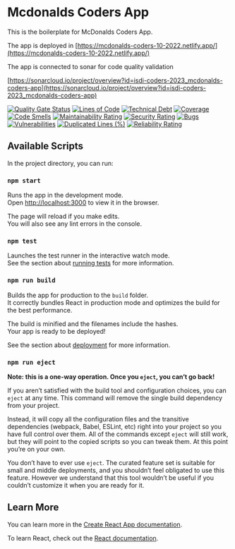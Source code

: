 # Mcdonalds Coders App

This is the boilerplate for McDonalds Coders App.

The app is deployed in [https://mcdonalds-coders-10-2022.netlify.app/](https://mcdonalds-coders-10-2022.netlify.app/)

The app is connected to sonar for code quality validation

[https://sonarcloud.io/project/overview?id=isdi-coders-2023_mcdonalds-coders-app](https://sonarcloud.io/project/overview?id=isdi-coders-2023_mcdonalds-coders-app)

[![Quality Gate Status](https://sonarcloud.io/api/project_badges/measure?project=isdi-coders-2023_mcdonalds-coders-app&metric=alert_status)](https://sonarcloud.io/summary/new_code?id=isdi-coders-2023_mcdonalds-coders-app)
[![Lines of Code](https://sonarcloud.io/api/project_badges/measure?project=isdi-coders-2023_mcdonalds-coders-app&metric=ncloc)](https://sonarcloud.io/summary/new_code?id=isdi-coders-2023_mcdonalds-coders-app)
[![Technical Debt](https://sonarcloud.io/api/project_badges/measure?project=isdi-coders-2023_mcdonalds-coders-app&metric=sqale_index)](https://sonarcloud.io/summary/new_code?id=isdi-coders-2023_mcdonalds-coders-app)
[![Coverage](https://sonarcloud.io/api/project_badges/measure?project=isdi-coders-2023_mcdonalds-coders-app&metric=coverage)](https://sonarcloud.io/summary/new_code?id=isdi-coders-2023_mcdonalds-coders-app)
[![Code Smells](https://sonarcloud.io/api/project_badges/measure?project=isdi-coders-2023_mcdonalds-coders-app&metric=code_smells)](https://sonarcloud.io/summary/new_code?id=isdi-coders-2023_mcdonalds-coders-app)
[![Maintainability Rating](https://sonarcloud.io/api/project_badges/measure?project=isdi-coders-2023_mcdonalds-coders-app&metric=sqale_rating)](https://sonarcloud.io/summary/new_code?id=isdi-coders-2023_mcdonalds-coders-app)
[![Security Rating](https://sonarcloud.io/api/project_badges/measure?project=isdi-coders-2023_mcdonalds-coders-app&metric=security_rating)](https://sonarcloud.io/summary/new_code?id=isdi-coders-2023_mcdonalds-coders-app)
[![Bugs](https://sonarcloud.io/api/project_badges/measure?project=isdi-coders-2023_mcdonalds-coders-app&metric=bugs)](https://sonarcloud.io/summary/new_code?id=isdi-coders-2023_mcdonalds-coders-app)
[![Vulnerabilities](https://sonarcloud.io/api/project_badges/measure?project=isdi-coders-2023_mcdonalds-coders-app&metric=vulnerabilities)](https://sonarcloud.io/summary/new_code?id=isdi-coders-2023_mcdonalds-coders-app)
[![Duplicated Lines (%)](https://sonarcloud.io/api/project_badges/measure?project=isdi-coders-2023_mcdonalds-coders-app&metric=duplicated_lines_density)](https://sonarcloud.io/summary/new_code?id=isdi-coders-2023_mcdonalds-coders-app)
[![Reliability Rating](https://sonarcloud.io/api/project_badges/measure?project=isdi-coders-2023_mcdonalds-coders-app&metric=reliability_rating)](https://sonarcloud.io/summary/new_code?id=isdi-coders-2023_mcdonalds-coders-app)

## Available Scripts

In the project directory, you can run:

### `npm start`

Runs the app in the development mode.\
Open [http://localhost:3000](http://localhost:3000) to view it in the browser.

The page will reload if you make edits.\
You will also see any lint errors in the console.

### `npm test`

Launches the test runner in the interactive watch mode.\
See the section about [running tests](https://facebook.github.io/create-react-app/docs/running-tests) for more information.

### `npm run build`

Builds the app for production to the `build` folder.\
It correctly bundles React in production mode and optimizes the build for the best performance.

The build is minified and the filenames include the hashes.\
Your app is ready to be deployed!

See the section about [deployment](https://facebook.github.io/create-react-app/docs/deployment) for more information.

### `npm run eject`

**Note: this is a one-way operation. Once you `eject`, you can’t go back!**

If you aren’t satisfied with the build tool and configuration choices, you can `eject` at any time. This command will remove the single build dependency from your project.

Instead, it will copy all the configuration files and the transitive dependencies (webpack, Babel, ESLint, etc) right into your project so you have full control over them. All of the commands except `eject` will still work, but they will point to the copied scripts so you can tweak them. At this point you’re on your own.

You don’t have to ever use `eject`. The curated feature set is suitable for small and middle deployments, and you shouldn’t feel obligated to use this feature. However we understand that this tool wouldn’t be useful if you couldn’t customize it when you are ready for it.

## Learn More

You can learn more in the [Create React App documentation](https://facebook.github.io/create-react-app/docs/getting-started).

To learn React, check out the [React documentation](https://reactjs.org/).
